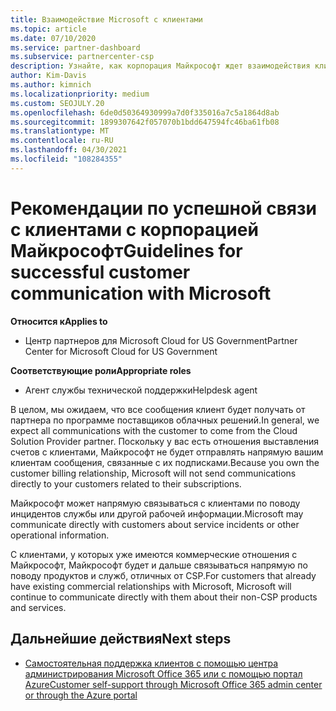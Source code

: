 ```yaml
---
title: Взаимодействие Microsoft с клиентами
ms.topic: article
ms.date: 07/10/2020
ms.service: partner-dashboard
ms.subservice: partnercenter-csp
description: Узнайте, как корпорация Майкрософт ждет взаимодействия клиентов между клиентами и партнерами в программе поставщика облачных решений.
author: Kim-Davis
ms.author: kimnich
ms.localizationpriority: medium
ms.custom: SEOJULY.20
ms.openlocfilehash: 6de0d50364930999a7d0f335016a7c5a1864d8ab
ms.sourcegitcommit: 1899307642f057070b1bdd647594fc46ba61fb08
ms.translationtype: MT
ms.contentlocale: ru-RU
ms.lasthandoff: 04/30/2021
ms.locfileid: "108284355"
---
```

# <a name="guidelines-for-successful-customer-communication-with-microsoft"></a><span data-ttu-id="0af51-103">Рекомендации по успешной связи с клиентами с корпорацией Майкрософт</span><span class="sxs-lookup"><span data-stu-id="0af51-103">Guidelines for successful customer communication with Microsoft</span></span>

<span data-ttu-id="0af51-104">**Относится к**</span><span class="sxs-lookup"><span data-stu-id="0af51-104">**Applies to**</span></span>

- <span data-ttu-id="0af51-105">Центр партнеров для Microsoft Cloud for US Government</span><span class="sxs-lookup"><span data-stu-id="0af51-105">Partner Center for Microsoft Cloud for US Government</span></span>

<span data-ttu-id="0af51-106">**Соответствующие роли**</span><span class="sxs-lookup"><span data-stu-id="0af51-106">**Appropriate roles**</span></span>

- <span data-ttu-id="0af51-107">Агент службы технической поддержки</span><span class="sxs-lookup"><span data-stu-id="0af51-107">Helpdesk agent</span></span>

<span data-ttu-id="0af51-108">В целом, мы ожидаем, что все сообщения клиент будет получать от партнера по программе поставщиков облачных решений.</span><span class="sxs-lookup"><span data-stu-id="0af51-108">In general, we expect all communications with the customer to come from the Cloud Solution Provider partner.</span></span> <span data-ttu-id="0af51-109">Поскольку у вас есть отношения выставления счетов с клиентами, Майкрософт не будет отправлять напрямую вашим клиентам сообщения, связанные с их подписками.</span><span class="sxs-lookup"><span data-stu-id="0af51-109">Because you own the customer billing relationship, Microsoft will not send communications directly to your customers related to their subscriptions.</span></span>

<span data-ttu-id="0af51-110">Майкрософт может напрямую связываться с клиентами по поводу инцидентов службы или другой рабочей информации.</span><span class="sxs-lookup"><span data-stu-id="0af51-110">Microsoft may communicate directly with customers about service incidents or other operational information.</span></span>

<span data-ttu-id="0af51-111">С клиентами, у которых уже имеются коммерческие отношения с Майкрософт, Майкрософт будет и дальше связываться напрямую по поводу продуктов и служб, отличных от CSP.</span><span class="sxs-lookup"><span data-stu-id="0af51-111">For customers that already have existing commercial relationships with Microsoft, Microsoft will continue to communicate directly with them about their non-CSP products and services.</span></span>

## <a name="next-steps"></a><span data-ttu-id="0af51-112">Дальнейшие действия</span><span class="sxs-lookup"><span data-stu-id="0af51-112">Next steps</span></span>

- [<span data-ttu-id="0af51-113">Самостоятельная поддержка клиентов с помощью центра администрирования Microsoft Office 365 или с помощью портал Azure</span><span class="sxs-lookup"><span data-stu-id="0af51-113">Customer self-support through Microsoft Office 365 admin center or through the Azure portal</span></span>](customer-self-support.md)